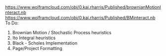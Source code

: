 https://www.wolframcloud.com/obj/0.kai.rharris/Published/brownianMotionInteract.nb
https://www.wolframcloud.com/obj/0.kai.rharris/Published/BMinteract.nb
To Do:

1. Brownian Motion / Stochastic Process heuristics
2. Ito Integral heuristics
3. Black - Scholes Implementation
4. Page/Project Formatting

